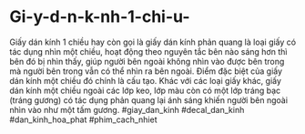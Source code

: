 # Gi-y-d-n-k-nh-1-chi-u-
Giấy dán kính 1 chiều hay còn gọi là giấy dán kính phản quang là loại giấy có tác dụng nhìn một chiều, hoạt động theo nguyên tắc bên nào sáng hơn thì bên đó bị nhìn thấy, giúp người bên ngoài không nhìn vào được bên trong mà người bên trong vẫn có thể nhìn ra bên ngoài.  Điểm đặc biệt của giấy dán kính một chiều đó chính là cấu tạo. Khác với các loại giấy khác, giấy dán kính một chiều ngoài các lớp keo, lớp màu còn có một lớp tráng bạc (tráng gương) có tác dụng phản quang lại ánh sáng khiến người bên ngoài nhìn vào như một tấm gương. #giay_dan_kinh #decal_dan_kinh #dan_kinh_hoa_phat #phim_cach_nhiet
